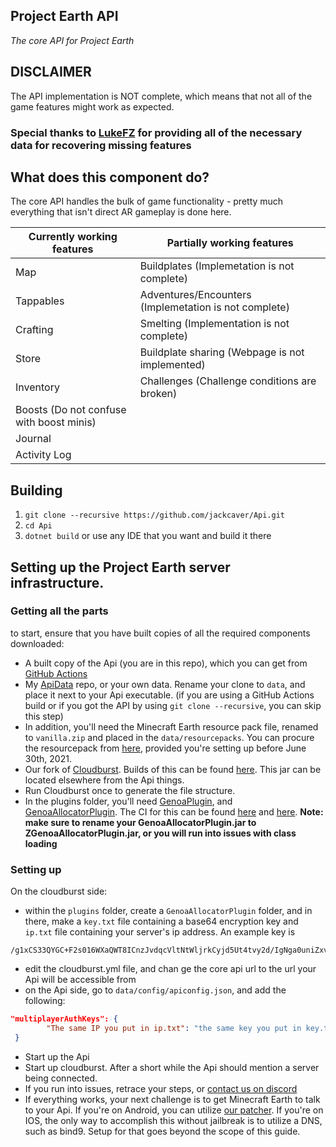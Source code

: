 ## Project Earth API
*The core API for Project Earth*

## DISCLAIMER
The API implementation is NOT complete, which means that not all of the game features might work as expected.
### Special thanks to [LukeFZ](https://github.com/LukeFZ) for providing all of the necessary data for recovering missing features

## What does this component do?
The core API handles the bulk of game functionality - pretty much everything that isn't direct AR gameplay is done here.

| Currently working features               | Partially working features                            | 
|------------------------------------------|-------------------------------------------------------|
| Map                                      | Buildplates (Implemetation is not complete)           |
| Tappables                                | Adventures/Encounters (Implemetation is not complete) |
| Crafting                                 | Smelting (Implementation is not complete)             |
| Store                                    | Buildplate sharing (Webpage is not implemented)       |
| Inventory                                | Challenges (Challenge conditions are broken)          |
| Boosts (Do not confuse with boost minis) |                                                       |
| Journal                                  |                                                       |
| Activity Log                             |                                                       |

## Building
1. `git clone --recursive https://github.com/jackcaver/Api.git`
2. `cd Api`
3. `dotnet build` or use any IDE that you want and build it there

## Setting up the Project Earth server infrastructure.

### Getting all the parts

to start, ensure that you have built copies of all the required components downloaded:
- A built copy of the Api (you are in this repo), which you can get from [GitHub Actions](https://github.com/jackcaver/Api/actions/workflows/build.yml)
- My [ApiData](https://github.com/jackcaver/ApiData) repo, or your own data. Rename your clone to `data`, and place it next to your Api executable. (if you are using a GitHub Actions build or if you got the API by using `git clone --recursive`, you can skip this step)
- In addition, you'll need the Minecraft Earth resource pack file, renamed to `vanilla.zip` and placed in the `data/resourcepacks`. You can procure the resourcepack from [here](https://cdn.mceserv.net/availableresourcepack/resourcepacks/dba38e59-091a-4826-b76a-a08d7de5a9e2-1301b0c257a311678123b9e7325d0d6c61db3c35), provided you're setting up before June 30th, 2021.
- Our fork of [Cloudburst](https://github.com/Project-Earth-Team/Server). Builds of this can be found [here](https://ci.rtm516.co.uk/job/ProjectEarth/job/Server/job/earth-inventory/). This jar can be located elsewhere from the Api things.
- Run Cloudburst once to generate the file structure.
- In the plugins folder, you'll need [GenoaPlugin](https://github.com/jackcaver/GenoaPlugin), and [GenoaAllocatorPlugin](https://github.com/jackcaver/GenoaAllocatorPlugin). The CI for this can be found [here](https://github.com/jackcaver/GenoaPlugin/actions/workflows/CI.yml) and [here](https://github.com/jackcaver/GenoaAllocatorPlugin/actions/workflows/CI.yml). **Note: make sure to rename your GenoaAllocatorPlugin.jar to ZGenoaAllocatorPlugin.jar, or you will run into issues with class loading** 

### Setting up

On the cloudburst side:
- within the `plugins` folder, create a `GenoaAllocatorPlugin` folder, and in there, make a `key.txt` file containing a base64 encryption key and `ip.txt` file containing your server's ip address. An example key is
 ```
/g1xCS33QYGC+F2s016WXaQWT8ICnzJvdqcVltNtWljrkCyjd5Ut4tvy2d/IgNga0uniZxv/t0hELdZmvx+cdA==
```
- edit the cloudburst.yml file, and chan ge the core api url to the url your Api will be accessible from
- on the Api side, go to `data/config/apiconfig.json`, and add the following:
```json
"multiplayerAuthKeys": {
        "The same IP you put in ip.txt": "the same key you put in key.txt earlier"
 }
```
- Start up the Api
- Start up cloudburst. After a short while the Api should mention a server being connected.
- If you run into issues, retrace your steps, or [contact us on discord](https://discord.gg/Zf9aYZACU4)
- If everything works, your next challenge is to get Minecraft Earth to talk to your Api. If you're on Android, you can utilize [our patcher](https://github.com/Project-Earth-Team/PatcherApp). If you're on IOS, the only way to accomplish this without jailbreak is to utilize a DNS, such as bind9. Setup for that goes beyond the scope of this guide.


